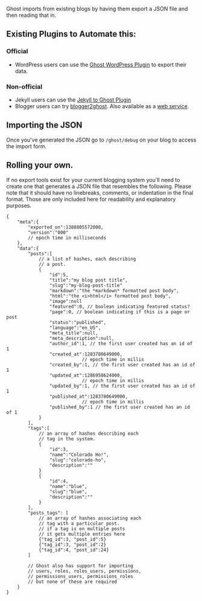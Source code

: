 Ghost imports from existing blogs by having them export a JSON file and then reading that in.

## Existing Plugins to Automate this:

### Official
* WordPress users can use the [Ghost WordPress Plugin](http://wordpress.org/plugins/ghost/) to export their data.

### Non-official
* Jekyll users can use the [Jekyll to Ghost Plugin](https://github.com/redwallhp/Jekyll-to-Ghost)
* Blogger users can try [blogger2ghost](https://github.com/bebraw/blogger2ghost). Also available as a [web service](http://blogger2ghost.com/).

## Importing the JSON
Once you've generated the JSON go to `/ghost/debug` on your blog to access the import form.


## Rolling your own.

If no export tools exist for your current blogging system you'll need to create one that generates a JSON file that resembles the following. Please note that it should have no linebreaks, comments, or indentation in the final format. Those are only included here for readability and explanatory purposes.

	{
		"meta":{
			"exported_on":1388805572000,
			"version":"000"
			// epoch time in milliseconds
		},
		"data":{
			"posts":[
				// a list of hashes, each describing 
				// a post.
				{
					"id":5,
					"title":"my blog post title",
					"slug":"my-blog-post-title"
					"markdown":"the *markdown* formatted post body",
					"html":"the <i>html</i> formatted post body",
					"image":null
					"featured":0, // boolean indicating featured status?
					"page":0, // boolean indicating if this is a page or post
					"status":"published",
					"language":"en_US",
					"meta_title":null,
					"meta_description":null,
					"author_id":1, // the first user created has an id of 1
					"created_at":1283780649000,
								// epoch time in millis
					"created_by":1, // the first user created has an id of 1
					"updated_at":1286958624000,
								// epoch time in millis
					"updated_by":1, // the first user created has an id of 1
					"published_at":1283780649000,
								// epoch time in millis
					"published_by":1 // the first user created has an id of 1
				}
			],
			"tags":[
				// an array of hashes describing each 
				// tag in the system.
				{
					"id":3, 
					"name":"Colorado Ho!", 
					"slug":"colorado-ho", 
					"description":""
				}
				{
					"id":4,
					"name":"blue",
					"slug":"blue",
					"description":""
				}
			],
			"posts_tags": [
				// an array of hashes associating each 
				// tag with a particular post. 
				// if a tag is on multiple posts
				// it gets multiple entries here
				{"tag_id":3, "post_id":5}
				{"tag_id":3, "post_id":2}
				{"tag_id":4, "post_id":24}
			]
			
			// Ghost also has support for importing
			// users, roles, roles_users, permissions, 
			// permissions_users, permissions_roles
			// but none of these are required 
		}
	}
